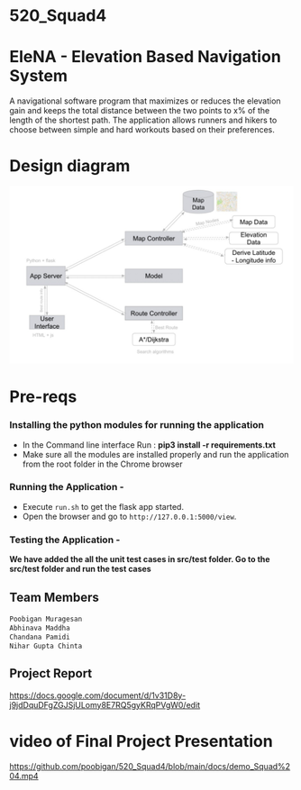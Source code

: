# 520_Squad4
# EleNA - Elevation Based Navigation System 
A navigational software program that maximizes or reduces the elevation gain and keeps the total distance between the two points to x% of the length of the shortest path.
The application allows runners and hikers to choose between simple and hard workouts based on their preferences.

# Design diagram
<img width="900" src="docs/design_doc.jpeg">

# Pre-reqs
### Installing the python modules for running the application
* In the Command line interface Run : **pip3 install -r requirements.txt**
* Make sure all the modules are installed properly and run the application from the root folder in the Chrome browser

### Running the Application -
* Execute ```run.sh``` to get the flask app started.
* Open the browser and go to `http://127.0.0.1:5000/view`.

### Testing the Application -
**We have added the all the unit test cases in src/test folder. Go to the src/test folder and run the test cases**

## Team Members
```
Poobigan Muragesan
Abhinava Maddha
Chandana Pamidi
Nihar Gupta Chinta
```

## Project Report
https://docs.google.com/document/d/1v31D8y-j9jdDquDFgZGJSjULomy8E7RQ5gyKRqPVgW0/edit


# video of Final Project Presentation
https://github.com/poobigan/520_Squad4/blob/main/docs/demo_Squad%204.mp4

